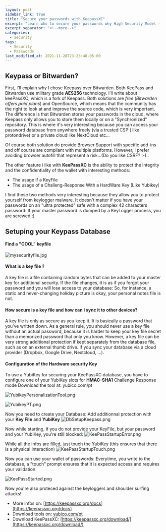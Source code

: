 ```yaml
---
layout: post
sidebar_link: true
title: "Secure your passwords with KeepassXC"
excerpt: "Learn who to secure your passwords why High Security Model - KeyFile plus Hardware Security Key."
excerpt_separator: "<!--more-->"
categories:
  - security
tags:
  - Security
  - Passwords
last_modified_at: 2021-11-28T23:23:48-05:00
---
```


## Keypass or Bitwarden?
First, I'll explain why I chose Keepass over Bitwarden. Both KeePass and Bitwarden use military grade **AES256** technology.
I'll write about keePassXC, which is a fork of Keepass.
Both solutions are *free* (*Bitwarden offers paid plans*) and OpenSource, which means that the community has the right to look at and improve the source code, which is very important.
The difference is that Bitwarden stores your passwords in the cloud, where Keepass only allows you to store them locally or on a "Synchronized" repository. This is where it's very interesting because you can access your password database from anywhere freely (via a trusted CSP ( like protondrive) or a private cloud like NextCloud etc...

Of course both solution do provide Browser Support with specific add-ins and off course are compliant with multiple platforms.
However, i prefer avoiding browser autofill that represent a risk...(Do you like CSRF? :-)..

The other feature i like with **KeePassXC** is the ability to protect the integrity and the confidentiality of the wallet with interesting methods:
- The usage if a KeyFile
- The usage of a Challeng-Response With a HardWare Key (Like Yubikey)

I find these two methods very interesting because they allow you to protect yourself from keylogger malware. 
It doesn't matter if you have your passwords on an "ultra protected" safe with a complex 42 characters password:  If your master password is dumped by a KeyLogger process, you are screwed :)

## Setuping your Keypass Database

#### Find a "COOL" keyfile
![mysecurityfile.jpg](https://blog.lbrs.io/images/mysecurityfile.jpg)

#### What is a key file ?
A key file is a file containing random bytes that can be added to your master key for additional security. 
If the file changes, it is as if you forgot your password and you will lose access to your database: So, for instance, a static and never-changing holiday picture is okay, your personal notes file is not. 

#### How secure is a key file and how can I sync it to other devices?
A key file is only as secure as you keep it. It is basically a password that you've written down. As a general rule, you should never use a key file without an actual password, because it is harder to keep your key file secret than a memorized password that only you know. However, a key file can be very strong additional protection if kept separately from the database file, such as on an external thumb drive. If you sync your database via a cloud provider (Dropbox, Google Drive, Nextcloud, …).

#### Configuration of the Hardware security Key
To use a YubiKey for securing your KeePassXC database, you have to configure one of your YubiKey slots for **HMAC-SHA1** Challenge Response mode
Download the tool at: yubico.com/pt

![YubikeyPersonalizationTool.png](https://blog.lbrs.io/images/YubikeyPersonalizationTool.png)

![YubikeyPT.png](https://blog.lbrs.io/images/YubikeyPT.png)

Now you need to create your Database:
Add additionnal protection with your **Key File** and **YubiKey**
![DbSetupKeepass.png](https://blog.lbrs.io/images/DbSetupKeepass.png)

Now while starting, if you do not provide your KeyFile, but your password and your YubiKey, you're still blocked:
![KeePassStartupError.png](https://blog.lbrs.io/images/KeePassStartupError.png)

While all the infos are filled, just touch the YubiKey (this ensures that there is a physical interaction)
![KeePassStartupTouch.png](https://blog.lbrs.io/images/KeePassStartupTouch.png)

Now you can use your wallet of passwords:
Everytime, you write to the database, a "touch" prompt ensures that it is expected access and requires your validation.

![KeePassStarted.png](https://blog.lbrs.io/images/KeePassStarted.png)

Now you're also proteced against the keyloggers and shoulder surfing attacks!

* More infos on: [https://keepassxc.org/docs](https://keepassxc.org/docs)
* Download tools on: [yubico.com/pt](yubico.com/pt)
* Download KeePassXC: [https://keepassxc.org/download/](https://keepassxc.org/download/)

